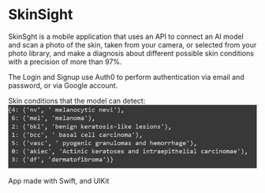 # SkinSight

SkinSght is a mobile application that uses an API to connect an AI model and scan a photo of the skin, taken from your camera, or selected from your photo library, and make a diagnosis about different possible skin conditions with a precision of more than 97%.

The Login and Signup use Auth0 to perform authentication via email and password, or via Google account.

Skin conditions that the model can detect:
![1](skin_diagnosis.jpeg)

App made with Swift, and UIKit
